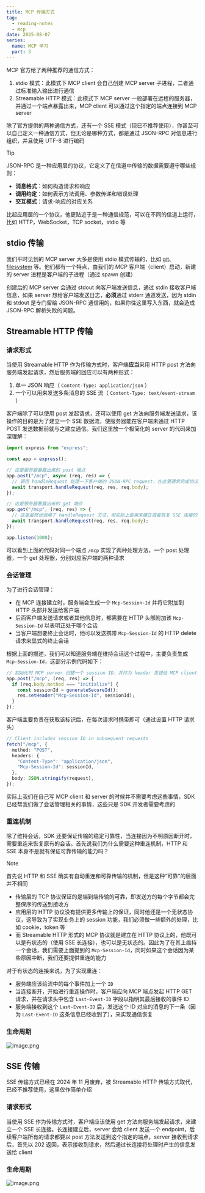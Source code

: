 ```yaml
---
title: MCP 传输方式
tag:
  - reading-notes
  - mcp
date: 2025-08-07
series:
  name: MCP 学习
  part: 3
---
```


MCP 官方给了两种推荐的通信方式：

1. stdio 模式：此模式下 MCP client 会自己创建 MCP server 子进程，二者通过标准输入输出进行通信
2. Streamable HTTP 模式：此模式下 MCP server 一般部署在远程的服务器，并通过一个端点暴露出来，MCP client 可以通过这个指定的端点连接到 MCP server

除了官方提供的两种通信方式，还有一个 SSE 模式（现已不推荐使用），你甚至可以自己定义一种通信方式，但无论是哪种方式，都是通过 JSON-RPC 对信息进行组织，并且使用 UTF-8 进行编码

> [!TIP]
> JSON-RPC 是一种应用层的协议，它定义了在信道中传输的数据需要遵守哪些规则：
>
> - **消息格式**：如何构造请求和响应
> - **调用约定**：如何表示方法调用、参数传递和错误处理
> - **交互模式**：请求-响应的对应关系
>
> 比起应用层的一个协议，他更贴近于是一种通信规范，可以在不同的信道上运行，比如 HTTP，WebSocket，TCP socket，stdio 等

## stdio 传输

我们平时见到的 MCP server 大多是使用 stdio 模式传输的，比如 [git](https://github.com/modelcontextprotocol/servers/tree/main/src/git)、[filesystem](https://github.com/modelcontextprotocol/servers/tree/main/src/filesystem) 等。他们都有一个特点，由我们的 MCP 客户端（client）启动，新建的 server 进程是客户端的子进程（通过 spawn 创建）

创建后的 MCP server 会通过 stdout 向客户端发送信息，通过 stdin 接收客户端信息，如果 server 想给客户端发送日志，**必须**通过 stderr 通道发送，因为 stdin 和 stdout 是专门留给 JSON-RPC 通信用的，如果你往这里写入东西，就会造成 JSON-RPC 解析失败的问题。

## Streamable HTTP 传输

### 请求形式

当使用 Streamable HTTP 作为传输方式时，客户端**应当**采用 HTTP post 方法向服务端发起请求，然后服务端的回应可以有两种形式：

1. 单一 JSON 响应（ `Content-Type: application/json` ）
2. 一个可以用来发送多条消息的 SSE 流（ `Content-Type: text/event-stream` ）

客户端除了可以使用 post 发起请求，还可以使用 get 方法向服务端发送请求，该操作的目的是为了建立一个 SSE 数据流，使服务器能在客户端未通过 HTTP POST 发送数据前就与之建立通信。我们这里放一个极简化的 server 的代码来加深理解：

```typescript
import express from "express";

const app = express();

// 这是服务器暴露出来的 post 端点
app.post("/mcp", async (req, res) => {
  // 调用 handleRequest 处理一下客户端的 JSON-RPC request，在这里通常完成协议的握手，工具的调用等操作
  await transport.handleRequest(req, res, req.body);
});

// 这是服务器暴露出来的 get 端点
app.get("/mcp", (req, res) => {
  // 这里虽然也调用了 handleRequest 方法，但实际上是用来建立或者恢复 SSE 连接的
  await transport.handleRequest(req, res, req.body);
});

app.listen(3000);
```

可以看到上面的代码对同一个端点 `/mcp` 实现了两种处理方法，一个 post 处理器，一个 get 处理器，分别对应客户端的两种请求

### 会话管理

为了进行会话管理：

- 在 MCP 连接建立时，服务端会生成一个 `Mcp-Session-Id` 并将它附加到 HTTP 头部并发送给客户端
- 后面客户端发送请求或者其他信息时，都需要在 HTTP 头部附加该 `Mcp-Session-Id` 以表明正处于哪个会话
- 当客户端想要终止会话时，他可以发送携带 `Mcp-Session-Id` 的 HTTP delete 请求来显式的终止会话

根据上面的描述，我们可以知道服务端在维持会话这个过程中，主要负责生成 `Mcp-Session-Id`，这部分示例代码如下：

```typescript
// 初始化时 MCP server 创建一个 session ID，并作为 header 发送给 MCP client
app.post("/mcp", (req, res) => {
  if (req.body.method === "initialize") {
    const sessionId = generateSecureId();
    res.setHeader("Mcp-Session-Id", sessionId);
  }
});
```

客户端主要负责在获取该标识后，在每次请求时携带即可（通过设置 HTTP 请求头）

```typescript
// Client includes session ID in subsequent requests
fetch("/mcp", {
  method: "POST",
  headers: {
    "Content-Type": "application/json",
    "Mcp-Session-Id": sessionId,
  },
  body: JSON.stringify(request),
});
```

实际上我们在自己写 MCP client 和 server 的时候并不需要考虑这些事情，SDK 已经帮我们做了会话管理相关的事情，这些只是 SDK 开发者需要考虑的

### 重连机制

除了维持会话，SDK 还要保证传输的稳定可靠性，当连接因为不明原因断开时，需要重连来恢复原有的会话。首先说我们为什么需要这种重连机制，HTTP 和 SSE 本身不是就有保证可靠传输的能力吗？

> [!note]
> 首先说 HTTP 和 SSE 确实有自动重连和可靠传输的机制，但是这种“可靠”的层面并不相同
>
> - 传输层的 TCP 协议保证的是端到端传输的可靠，即发送方的每个字节都会完整保序的传送到接收方
> - 应用层的 HTTP 协议没有提供更多传输上的保证，同时他还是一个无状态协议，这导致为了实现业务上的 session 功能，我们必须做一些额外的处理，比如 cookie，token 等
> - 而 Streamable HTTP 形式的 MCP 协议就是建立在 HTTP 协议上的，他既可以是有状态的（使用 SSE 长连接），也可以是无状态的。因此为了在其上维持一个会话，我们需要上面提到的 `Mcp-Session-Id`，同时如果这个会话因为某些原因中断，我们还要提供重连的能力

对于有状态的连接来说，为了实现重连：

- 服务端应该给流中的每个事件加上一个 `ID`
- 当连接断开，开始进行重连操作时，客户端应向 MCP 端点发起 HTTP GET 请求，并在请求头中包含 `Last-Event-ID` 字段以指明其最后接收的事件 ID
- 服务端接收到这个 `Last-Event-ID` 后，发送这个 ID 对应的消息的下一条（因为 `Last-Event-ID` 这条信息已经收到了），来实现通信恢复

### 生命周期

![image.png](https://2f0f3db.webp.li/2025/08/20250821213659001.png)

## SSE 传输

SSE 传输方式已经在 2024 年 11 月废弃，被 Streamable HTTP 传输方式取代，已经不推荐使用，这里仅作简单介绍

### 请求形式

当使用 SSE 作为传输方式时，客户端应该使用 get 方法向服务端发起请求，来建立一个 SSE 长连接。长连接建立后，server 会给 client 发送一个 endpoint，后续客户端所有的请求都要以 post 方法发送到这个指定的端点，server 接收到请求后，首先以 202 返回，表示接收到请求，然后通过长连接将处理时产生的信息发送给 client

### 生命周期

![image.png](https://2f0f3db.webp.li/2025/08/20250825193143349.png)

